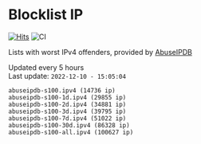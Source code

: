 # Blocklist IP

[![Hits](https://hits.seeyoufarm.com/api/count/incr/badge.svg?url=https%3A%2F%2Fgithub.com%2Fborestad%2Fblocklist-ip%2F&count_bg=%2379C83D&title_bg=%23555555&icon=&icon_color=%23E7E7E7&title=hits&edge_flat=false)](https://hits.seeyoufarm.com)  ![CI](https://img.shields.io/github/workflow/status/borestad/blocklist-ip/CI?style=flat-square)

Lists with worst IPv4 offenders, provided by [AbuseIPDB](https://www.abuseipdb.com/)

<!-- FOOTER-PLACEHOLDER -->
Updated every 5 hours<br>
Last update: `2022-12-10 - 15:05:04`
```
abuseipdb-s100.ipv4 (14736 ip)
abuseipdb-s100-1d.ipv4 (29855 ip)
abuseipdb-s100-2d.ipv4 (34881 ip)
abuseipdb-s100-3d.ipv4 (39795 ip)
abuseipdb-s100-7d.ipv4 (51022 ip)
abuseipdb-s100-30d.ipv4 (86328 ip)
abuseipdb-s100-all.ipv4 (100627 ip)
```
